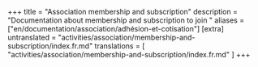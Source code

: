 +++
title = "Association membership and subscription"
description = "Documentation about membership and subscription to join "
aliases = ["en/documentation/association/adhésion-et-cotisation"]
[extra]
untranslated = "activities/association/membership-and-subscription/index.fr.md"
translations = [
    "activities/association/membership-and-subscription/index.fr.md"
]
+++
